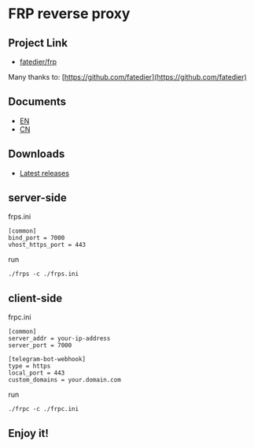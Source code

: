 # FRP reverse proxy

## Project Link

- [fatedier/frp](https://github.com/fatedier/frp)

Many thanks to: [https://github.com/fatedier](https://github.com/fatedier)

## Documents

- [EN](https://github.com/fatedier/frp/blob/master/README.md)
- [CN](https://github.com/fatedier/frp/blob/master/README_zh.md)

## Downloads

- [Latest releases](https://github.com/fatedier/frp/releases)

## server-side

frps.ini
```
[common]
bind_port = 7000
vhost_https_port = 443
```

run
```
./frps -c ./frps.ini
```

## client-side

frpc.ini
```
[common]
server_addr = your-ip-address
server_port = 7000

[telegram-bot-webhook]
type = https
local_port = 443
custom_domains = your.domain.com
```

run
```
./frpc -c ./frpc.ini
```

## Enjoy it!

